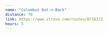 ```yaml
---
name: "Columbus Out-n-Back"
distance: 70
link: https://www.strava.com/routes/8716372
hours: 5
---
```

